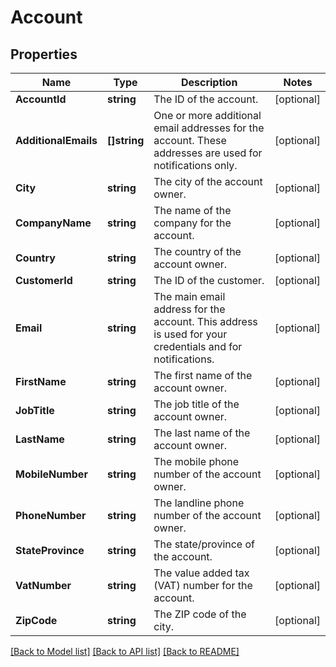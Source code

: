 # Account

## Properties

Name | Type | Description | Notes
------------ | ------------- | ------------- | -------------
**AccountId** | **string** | The ID of the account. | [optional] 
**AdditionalEmails** | **[]string** | One or more additional email addresses for the account. These addresses are used for notifications only. | [optional] 
**City** | **string** | The city of the account owner. | [optional] 
**CompanyName** | **string** | The name of the company for the account. | [optional] 
**Country** | **string** | The country of the account owner. | [optional] 
**CustomerId** | **string** | The ID of the customer. | [optional] 
**Email** | **string** | The main email address for the account. This address is used for your credentials and for notifications. | [optional] 
**FirstName** | **string** | The first name of the account owner. | [optional] 
**JobTitle** | **string** | The job title of the account owner. | [optional] 
**LastName** | **string** | The last name of the account owner. | [optional] 
**MobileNumber** | **string** | The mobile phone number of the account owner. | [optional] 
**PhoneNumber** | **string** | The landline phone number of the account owner. | [optional] 
**StateProvince** | **string** | The state/province of the account. | [optional] 
**VatNumber** | **string** | The value added tax (VAT) number for the account. | [optional] 
**ZipCode** | **string** | The ZIP code of the city. | [optional] 

[[Back to Model list]](../README.md#documentation-for-models) [[Back to API list]](../README.md#documentation-for-api-endpoints) [[Back to README]](../README.md)


